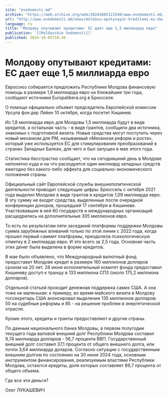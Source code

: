 ```yaml
---
site: "evedomosti.md"
archive: "https://web.archive.org/web/20241005121548/www.evedomosti.md/news/moldovu-oputyvayut-kreditami-es-daet-eshe-15-milliarda-evro"
url: "http://www.evedomosti.md/news/moldovu-oputyvayut-kreditami-es-daet-eshe-15-milliarda-evro"
language: ru
title: "Молдову опутывают кредитами: ЕС дает еще 1,5 миллиарда евро"
publication: '[[Moldavskie Vedomosti]]'
published: 2024-10-05T10:36
---
```


# Молдову опутывают кредитами: ЕС дает еще 1,5 миллиарда евро

Евросоюз собирается предложить Республике Молдова финансовую помощь в размере 1,8 миллиарда евро на ближайшие три года, сообщают источники Europalibera.org в Брюсселе.

О помощи официально объявит председатель Европейской комиссии Урсула фон дер Ляйен 10 октября, когда посетит Кишинев.

Из 1,8 миллиарда евро для Молдовы 1,5 миллиарда будут в виде кредитов, а остальная часть - в виде грантов, сообщили два источника, знакомых с подготовкой визита. Новые средства могут поступить через новый механизм для РМ, называемый «Механизм реформ и роста», который уже используется ЕС для стимулирования преобразований в странах Западных Балкан, для чего и был запущен в мае этого года.

Статистика бесстрастно сообщает, что на сегодняшний день в Молдове непонятно куда и на что расходуется один миллиард западных средств ежегодно без какого-либо эффекта для социально-экономического положения страны.

Официальный сайт Европейской службы внешнеполитической деятельности приводит следующие цифры: Брюссель с октября 2021 года выделил Молдове в виде грантов и кредитов 1,09 миллиарда евро. В эту сумму не входят средства, выделенные после очередной конференции доноров, прошедшей 17 сентября в Кишиневе. Участвовавшие в ней 60 государств и международных организаций расщедрились на дополнительные 305 миллионов евро.

То есть по результатам пяти заседаний платформы поддержки Молдовы сумма зарубежных вливаний только по этой линии с 2022 года, когда прошел первый саммит платформы, преодолела психологическую отметку в 2 миллиарда евро. И это всего за 2,5 года. Основная часть этих денег была выделена в форме кредитов.

В мае было объявлено, что Международный валютный фонд предоставит Молдове кредит в размере 160 миллионов долларов сроком на 20 лет. 28 июня исполнительный комитет фонда предоставил Кишиневу доступ к траншу в 133 миллиона СПЗ (около 175,2 миллиона долларов).

Отдельной статьей проходит денежная поддержка самих США. А она тоже не маленькая: к примеру, во время майского визита в Молдову госсекретарь США анонсировал выделение 135 миллионов долларов: 50 на судебные реформы и 85 - на решение проблем в энергетической отрасли.

Кроме этого, кредиты и гранты предоставляют и другие страны.

По данным национального банка Молдовы, в первом полугодии текущего года валовой внешний долг Республики Молдова составил 9,74 миллиарда долларов - 56,7 процента ВВП. Государственный внешний долг составил 37,1 процента от общего внешнего долга, или почти 3,64 миллиарда доларов. Согласно ситуации с государственным внешним долгом по состоянию на 30 июня 2024 года, основным инструментом финансирования, реализуемым властями Республики Молдова, остаются кредиты, доля которых составляет 89,7 процента от общего объема.

Где все эти деньги?

Олег ЛУКАШЕВИЧ
